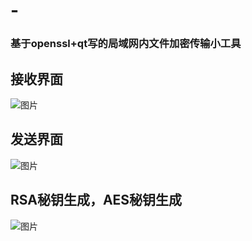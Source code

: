 # -
### 基于openssl+qt写的局域网内文件加密传输小工具
## 接收界面
![图片](https://user-images.githubusercontent.com/32445559/161778850-ca713de0-01ae-4523-a19c-1f07d912213a.png)
## 发送界面
![图片](https://user-images.githubusercontent.com/32445559/161779144-0531c3c6-95df-4eed-b34a-c58495061087.png)
## RSA秘钥生成，AES秘钥生成
![图片](https://user-images.githubusercontent.com/32445559/161779356-a0e46cd5-20d2-4a2a-bd0a-01d39645ad75.png)

